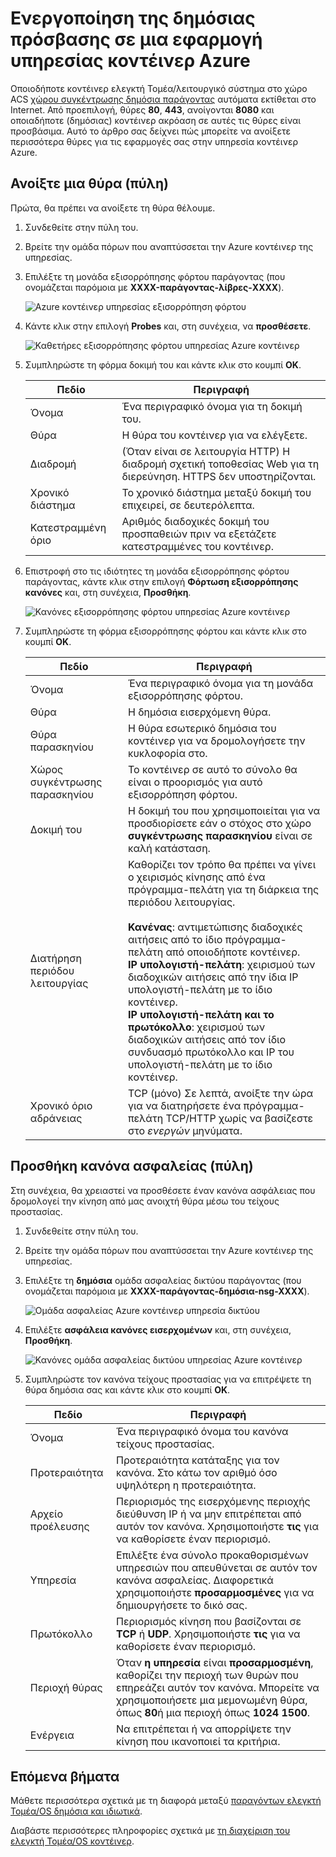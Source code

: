 <properties
   pageTitle="Ενεργοποίηση της δημόσιας πρόσβασης σε μια εφαρμογή ACS | Microsoft Azure"
   description="Μάθετε πώς μπορείτε να ενεργοποιήσετε την δημόσια πρόσβαση σε μια υπηρεσία κοντέινερ Azure."
   services="container-service"
   documentationCenter=""
   authors="Thraka"
   manager="timlt"
   editor=""
   tags="acs, azure-container-service"
   keywords="Docker, κοντέινερ, μικρής κλίμακας-υπηρεσίες, Mesos, Azure"/>

<tags
   ms.service="container-service"
   ms.devlang="na"
   ms.topic="article"
   ms.tgt_pltfrm="na"
   ms.workload="na"
   ms.date="08/26/2016"
   ms.author="timlt"/>

# <a name="enable-public-access-to-an-azure-container-service-application"></a>Ενεργοποίηση της δημόσιας πρόσβασης σε μια εφαρμογή υπηρεσίας κοντέινερ Azure

Οποιοδήποτε κοντέινερ ελεγκτή Τομέα/λειτουργικό σύστημα στο χώρο ACS [χώρου συγκέντρωσης δημόσια παράγοντας](container-service-mesos-marathon-ui.md#deploy-a-docker-formatted-container) αυτόματα εκτίθεται στο Internet. Από προεπιλογή, θύρες **80**, **443**, ανοίγονται **8080** και οποιαδήποτε (δημόσιας) κοντέινερ ακρόαση σε αυτές τις θύρες είναι προσβάσιμα. Αυτό το άρθρο σας δείχνει πώς μπορείτε να ανοίξετε περισσότερα θύρες για τις εφαρμογές σας στην υπηρεσία κοντέινερ Azure.

## <a name="open-a-port-portal"></a>Ανοίξτε μια θύρα (πύλη) 

Πρώτα, θα πρέπει να ανοίξετε τη θύρα θέλουμε.

1. Συνδεθείτε στην πύλη του.
2. Βρείτε την ομάδα πόρων που αναπτύσσεται την Azure κοντέινερ της υπηρεσίας.
3. Επιλέξτε τη μονάδα εξισορρόπησης φόρτου παράγοντας (που ονομάζεται παρόμοια με **XXXX-παράγοντας-λίβρες-XXXX**).

    ![Azure κοντέινερ υπηρεσίας εξισορρόπηση φόρτου](media/container-service-dcos-agents/agent-load-balancer.png)

4. Κάντε κλικ στην επιλογή **Probes** και, στη συνέχεια, να **προσθέσετε**.

    ![Καθετήρες εξισορρόπησης φόρτου υπηρεσίας Azure κοντέινερ](media/container-service-dcos-agents/add-probe.png)

5. Συμπληρώστε τη φόρμα δοκιμή του και κάντε κλικ στο κουμπί **OK**.

  	| Πεδίο | Περιγραφή |
  	| ----- | ----------- |
  	| Όνομα  | Ένα περιγραφικό όνομα για τη δοκιμή του. |
  	| Θύρα  | Η θύρα του κοντέινερ για να ελέγξετε. |
  	| Διαδρομή  | (Όταν είναι σε λειτουργία HTTP) Η διαδρομή σχετική τοποθεσίας Web για τη διερεύνηση. HTTPS δεν υποστηρίζονται. |
  	| Χρονικό διάστημα | Το χρονικό διάστημα μεταξύ δοκιμή του επιχειρεί, σε δευτερόλεπτα. |
  	| Κατεστραμμένη όριο | Αριθμός διαδοχικές δοκιμή του προσπαθειών πριν να εξετάζετε κατεστραμμένες του κοντέινερ. | 
    

6. Επιστροφή στο τις ιδιότητες τη μονάδα εξισορρόπησης φόρτου παράγοντας, κάντε κλικ στην επιλογή **Φόρτωση εξισορρόπησης κανόνες** και, στη συνέχεια, **Προσθήκη**.

    ![Κανόνες εξισορρόπησης φόρτου υπηρεσίας Azure κοντέινερ](media/container-service-dcos-agents/add-balancer-rule.png)

7. Συμπληρώστε τη φόρμα εξισορρόπησης φόρτου και κάντε κλικ στο κουμπί **OK**.

  	| Πεδίο | Περιγραφή |
  	| ----- | ----------- |
  	| Όνομα  | Ένα περιγραφικό όνομα για τη μονάδα εξισορρόπησης φόρτου. |
  	| Θύρα  | Η δημόσια εισερχόμενη θύρα. |
  	| Θύρα παρασκηνίου | Η θύρα εσωτερικό δημόσια του κοντέινερ για να δρομολογήσετε την κυκλοφορία στο. |
  	| Χώρος συγκέντρωσης παρασκηνίου | Το κοντέινερ σε αυτό το σύνολο θα είναι ο προορισμός για αυτό εξισορρόπηση φόρτου. |
  	| Δοκιμή του | Η δοκιμή του που χρησιμοποιείται για να προσδιορίσετε εάν ο στόχος στο χώρο **συγκέντρωσης παρασκηνίου** είναι σε καλή κατάσταση. |
  	| Διατήρηση περιόδου λειτουργίας | Καθορίζει τον τρόπο θα πρέπει να γίνει ο χειρισμός κίνησης από ένα πρόγραμμα-πελάτη για τη διάρκεια της περιόδου λειτουργίας.<br><br>**Κανένας**: αντιμετώπισης διαδοχικές αιτήσεις από το ίδιο πρόγραμμα-πελάτη από οποιοδήποτε κοντέινερ.<br>**IP υπολογιστή-πελάτη**: χειρισμού των διαδοχικών αιτήσεις από την ίδια IP υπολογιστή-πελάτη με το ίδιο κοντέινερ.<br>**IP υπολογιστή-πελάτη και το πρωτόκολλο**: χειρισμού των διαδοχικών αιτήσεις από τον ίδιο συνδυασμό πρωτόκολλο και IP του υπολογιστή-πελάτη με το ίδιο κοντέινερ. |
  	| Χρονικό όριο αδράνειας | TCP (μόνο) Σε λεπτά, ανοίξτε την ώρα για να διατηρήσετε ένα πρόγραμμα-πελάτη TCP/HTTP χωρίς να βασίζεστε στο *ενεργών* μηνύματα. |

## <a name="add-a-security-rule-portal"></a>Προσθήκη κανόνα ασφαλείας (πύλη)

Στη συνέχεια, θα χρειαστεί να προσθέσετε έναν κανόνα ασφάλειας που δρομολογεί την κίνηση από μας ανοιχτή θύρα μέσω του τείχους προστασίας.

1. Συνδεθείτε στην πύλη του.
2. Βρείτε την ομάδα πόρων που αναπτύσσεται την Azure κοντέινερ της υπηρεσίας.
3. Επιλέξτε τη **δημόσια** ομάδα ασφαλείας δικτύου παράγοντας (που ονομάζεται παρόμοια με **XXXX-παράγοντας-δημόσια-nsg-XXXX**).

    ![Ομάδα ασφαλείας Azure κοντέινερ υπηρεσία δικτύου](media/container-service-dcos-agents/agent-nsg.png)

4. Επιλέξτε **ασφάλεια κανόνες εισερχομένων** και, στη συνέχεια, **Προσθήκη**.

    ![Κανόνες ομάδα ασφαλείας δικτύου υπηρεσίας Azure κοντέινερ](media/container-service-dcos-agents/add-firewall-rule.png)

5. Συμπληρώστε τον κανόνα τείχους προστασίας για να επιτρέψετε τη θύρα δημόσια σας και κάντε κλικ στο κουμπί **OK**.

  	| Πεδίο | Περιγραφή |
  	| ----- | ----------- |
  	| Όνομα  | Ένα περιγραφικό όνομα του κανόνα τείχους προστασίας. |
  	| Προτεραιότητα | Προτεραιότητα κατάταξης για τον κανόνα. Στο κάτω τον αριθμό όσο υψηλότερη η προτεραιότητα. |
  	| Αρχείο προέλευσης | Περιορισμός της εισερχόμενης περιοχής διεύθυνση IP ή να μην επιτρέπεται από αυτόν τον κανόνα. Χρησιμοποιήστε **τις** για να καθορίσετε έναν περιορισμό. |
  	| Υπηρεσία | Επιλέξτε ένα σύνολο προκαθορισμένων υπηρεσιών που απευθύνεται σε αυτόν τον κανόνα ασφαλείας. Διαφορετικά χρησιμοποιήστε **προσαρμοσμένες** για να δημιουργήσετε το δικό σας. |
  	| Πρωτόκολλο | Περιορισμός κίνηση που βασίζονται σε **TCP** ή **UDP**. Χρησιμοποιήστε **τις** για να καθορίσετε έναν περιορισμό. |
  	| Περιοχή θύρας | Όταν **η υπηρεσία** είναι **προσαρμοσμένη**, καθορίζει την περιοχή των θυρών που επηρεάζει αυτόν τον κανόνα. Μπορείτε να χρησιμοποιήσετε μια μεμονωμένη θύρα, όπως **80**ή μια περιοχή όπως **1024 1500**. |
  	| Ενέργεια | Να επιτρέπεται ή να απορρίψετε την κίνηση που ικανοποιεί τα κριτήρια. |

## <a name="next-steps"></a>Επόμενα βήματα

Μάθετε περισσότερα σχετικά με τη διαφορά μεταξύ [παραγόντων ελεγκτή Τομέα/OS δημόσια και ιδιωτικά](container-service-dcos-agents.md).

Διαβάστε περισσότερες πληροφορίες σχετικά με [τη διαχείριση του ελεγκτή Τομέα/OS κοντέινερ](container-service-mesos-marathon-ui.md).